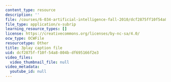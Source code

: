 ```yaml
---
content_type: resource
description: ''
file: /courses/6-034-artificial-intelligence-fall-2010/dcf2875ff10f54a8804bdf695166f2e3_PwhiWxHK8o.vtt
file_type: application/x-subrip
learning_resource_types: []
license: https://creativecommons.org/licenses/by-nc-sa/4.0/
ocw_type: OCWFile
resourcetype: Other
title: 3play caption file
uid: dcf2875f-f10f-54a8-804b-df695166f2e3
video_files:
  video_thumbnail_file: null
video_metadata:
  youtube_id: null
---
```


